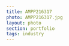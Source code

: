 ```yaml
--- 
title: AMPP216317 
photo: AMPP216317.jpg 
layout: photo 
section: portfolio 
tags: industry 
---  
```

  

